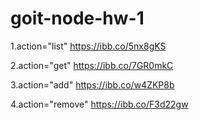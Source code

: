 # goit-node-hw-1
1.action="list"
https://ibb.co/5nx8gKS

2.action="get"
https://ibb.co/7GR0mkC

3.action="add"
https://ibb.co/w4ZKP8b

4.action="remove"
https://ibb.co/F3d22gw
